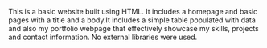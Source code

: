 This is a basic website built using HTML. It includes a homepage and basic pages with a title and a body.It includes a simple table populated with data and also my portfolio webpage that effectively showcase my skills, projects and contact information. No external libraries were used.